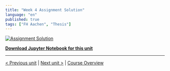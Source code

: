 ```yaml
---
title: "Week 4 Assignment Solution"
language: "en"
published: true
tags: ["FH Aachen", "Thesis"]
---
```


[![Assignment Solution](https://img.youtube.com/vi/TEKVvjZ47eI/hqdefault.jpg)](https://youtu.be/TEKVvjZ47eI)

[**Download Jupyter Notebook for this unit**](files/week_4_assignment_solution.ipynb)

---

[< Previous unit](/teaching/python-mooc/week4_assignment_exercise) | [Next unit >](/teaching/python-mooc/week4_bonus_exercise) |
[Course Overview](/teaching/python-mooc)